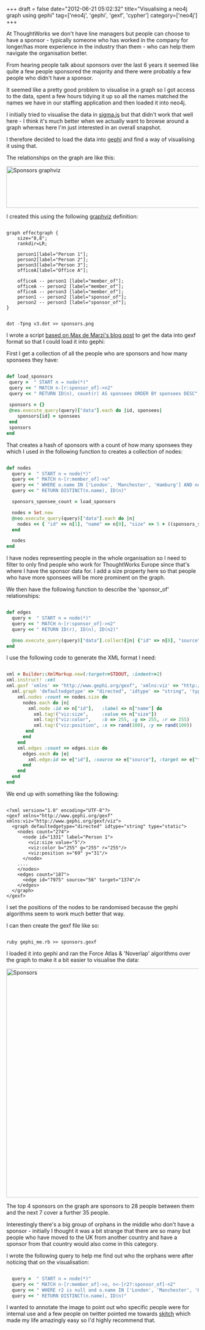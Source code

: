 +++
draft = false
date="2012-06-21 05:02:32"
title="Visualising a neo4j graph using gephi"
tag=['neo4j', 'gephi', 'gexf', 'cypher']
category=['neo4j']
+++

At ThoughtWorks we don't have line managers but people can choose to have a sponsor -  typically someone who has worked in the company for longer/has more experience in the industry than them - who can help them navigate the organisation better.

From hearing people talk about sponsors over the last 6 years it seemed like quite a few people sponsored the majority and there were probably a few people who didn't have a sponsor.

It seemed like a pretty good problem to visualise in a graph so I got access to the data, spent a few hours tidying it up so all the names matched the names we have in our staffing application and then loaded it into neo4j.

I initially tried to visualise the data in <a href="http://maxdemarzi.com/2012/04/12/using-sigma-js-with-neo4j/">sigma.js</a> but that didn't work that well here - I think it's much better when we actually want to browse around a graph whereas here I'm just interested in an overall snapshot.

I therefore decided to load the data into <a href="">gephi</a> and find a way of visualising it using that.

The relationships on the graph are like this:

<img src="{{<siteurl>}}/uploads/2012/06/sponsors_graphviz.png" alt="Sponsors graphviz" title="sponsors_graphviz.png" border="0" width="600" height="109" />

I created this using the following <a href="http://www.google.co.uk/url?sa=t&rct=j&q=&esrc=s&source=web&cd=1&ved=0CGMQFjAA&url=http%3A%2F%2Fwww.graphviz.org%2F&ei=D6niT4OpNdHe8QOMkNjYDg&usg=AFQjCNFBHZ7SJPeNZlIqRSySygkPgv07xg">graphviz</a> definition:


~~~text

graph effectgraph {
	size="8,8"; 
	rankdir=LR;

	person1[label="Person 1"];
	person2[label="Person 2"];	
	person3[label="Person 3"];	
	officeA[label="Office A"];
 	
	officeA -- person1 [label="member_of"];
	officeA -- person2 [label="member_of"];
	officeA -- person3 [label="member_of"];
	person1 -- person2 [label="sponsor_of"];
	person2 -- person3 [label="sponsor_of"];	
}
~~~


~~~text

dot -Tpng v3.dot >> sponsors.png
~~~

I wrote a script <a href="http://maxdemarzi.com/2012/04/12/using-sigma-js-with-neo4j/">based on Max de Marzi's blog post</a> to get the data into gexf format so that I could load it into gephi:

First I get a collection of all the people who are sponsors and how many sponsees they have:


~~~ruby

def load_sponsors
 query =  " START n = node(*)" 
 query << " MATCH n-[r:sponsor_of]->n2" 
 query << " RETURN ID(n), count(r) AS sponsees ORDER BY sponsees DESC"
 
 sponsors = {}
 @neo.execute_query(query)["data"].each do |id, sponsees|
 	sponsors[id] = sponsees
 end
 sponsors
end
~~~

That creates a hash of sponsors with a count of how many sponsees they which I used in the following function to creates a collection of nodes:


~~~ruby

def nodes
  query =  " START n = node(*)"
  query << " MATCH n-[r:member_of]->o" 
  query << " WHERE o.name IN ['London', 'Manchester', 'Hamburg'] AND not(has(r.end_date))"
  query << " RETURN DISTINCT(n.name), ID(n)"

  sponsors_sponsee_count = load_sponsors

  nodes = Set.new
  @neo.execute_query(query)["data"].each do |n| 
  	nodes << { "id" => n[1], "name" => n[0], "size" => 5 + ((sponsors_sponsee_count[n[1]] || 0) * 5) }
  end

  nodes
end
~~~

I have nodes representing people in the whole organisation so I need to filter to only find people who work for ThoughtWorks Europe since that's where I have the sponsor data for. I add a size property here so that people who have more sponsees will be more prominent on the graph.

We then have the following function to describe the 'sponsor_of' relationships:


~~~ruby

def edges
  query =  " START n = node(*)"
  query << " MATCH n-[r:sponsor_of]->n2"
  query << " RETURN ID(r), ID(n), ID(n2)"

  @neo.execute_query(query)["data"].collect{|n| {"id" => n[0], "source" => n[1], "target" => n[2]} }
end
~~~

I use the following code to generate the XML format I need:


~~~ruby

xml = Builder::XmlMarkup.new(:target=>STDOUT, :indent=>2)
xml.instruct! :xml
xml.gexf 'xmlns' => "http://www.gephi.org/gexf", 'xmlns:viz' => "http://www.gephi.org/gexf/viz"  do
  xml.graph 'defaultedgetype' => "directed", 'idtype' => "string", 'type' => "static" do
    xml.nodes :count => nodes.size do
      nodes.each do |n|
        xml.node :id => n["id"],   :label => n["name"] do
          xml.tag!("viz:size",     :value => n["size"])
          xml.tag!("viz:color",    :b => 255, :g => 255, :r => 255)
          xml.tag!("viz:position", :x => rand(100), :y => rand(100))
       end
      end
    end
    xml.edges :count => edges.size do
      edges.each do |e|
        xml.edge:id => e["id"], :source => e["source"], :target => e["target"]
      end
    end
  end
end
~~~

We end up with something like the following:


~~~text

<?xml version="1.0" encoding="UTF-8"?>
<gexf xmlns="http://www.gephi.org/gexf" xmlns:viz="http://www.gephi.org/gexf/viz">
  <graph defaultedgetype="directed" idtype="string" type="static">
    <nodes count="274">
      <node id="1331" label="Person 1">
        <viz:size value="5"/>
        <viz:color b="255" g="255" r="255"/>
        <viz:position x="69" y="31"/>
      </node>
    ....
    </nodes>
    <edges count="187">
      <edge id="7975" source="56" target="1374"/>
    </edges>
  </graph>
</gexf>
~~~


I set the positions of the nodes to be randomised because the gephi algorithms seem to work much better that way. 

I can then create the gexf file like so:


~~~text

ruby gephi_me.rb >> sponsors.gexf
~~~

I loaded it into gephi and ran the Force Atlas & 'Noverlap' algorithms over the graph to make it a bit easier to visualise the data:

<img src="{{<siteurl>}}/uploads/2012/06/sponsors.png" alt="Sponsors" title="sponsors.png" border="0" width="600" height="600" />

The top 4 sponsors on the graph are sponsors to 28 people between them and the next 7 cover a further 35 people. 

Interestingly there's a big group of orphans in the middle who don't have a sponsor - initially I thought it was a bit strange that there are so many but people who have moved to the UK from another country and have a sponsor from that country would also come in this category. 

I wrote the following query to help me find out who the orphans were after noticing that on the visualisation:


~~~ruby

  query =  " START n = node(*)"
  query << " MATCH n-[r:member_of]->o, n<-[r2?:sponsor_of]-n2" 
  query << " WHERE r2 is null and o.name IN ['London', 'Manchester', 'Hamburg'] AND not(has(r.end_date))"
  query << " RETURN DISTINCT(n.name), ID(n)"
~~~

I wanted to annotate the image to point out who specific people were for internal use and a few people on twitter pointed me towards <a href="http://skitch.com/">skitch</a> which made my life amazingly easy so I'd highly recommend that.
